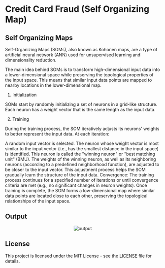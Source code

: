 # Credit Card Fraud (Self Organizing Map)

## Self Organizing Maps

Self-Organizing Maps (SOMs), also known as Kohonen maps, are a type of artificial neural network (ANN) used for unsupervised learning and dimensionality reduction.

The main idea behind SOMs is to transform high-dimensional input data into a lower-dimensional space while preserving the topological properties of the input space. This means that similar input data points are mapped to nearby locations in the lower-dimensional map.

1. Initialization

SOMs start by randomly initializing a set of neurons in a grid-like structure. Each neuron has a weight vector that is the same length as the input data.

2. Training

During the training process, the SOM iteratively adjusts its neurons' weights to better represent the input data. At each iteration:

A random input vector is selected.
The neuron whose weight vector is most similar to the input vector (i.e., has the smallest distance in the input space) is identified. This neuron is called the "winning neuron" or "best matching unit" (BMU).
The weights of the winning neuron, as well as its neighboring neurons (according to a predefined neighborhood function), are adjusted to be closer to the input vector. This adjustment process helps the SOM gradually learn the structure of the input data.
Convergence: The training process continues for a specified number of iterations or until convergence criteria are met (e.g., no significant changes in neuron weights). Once training is complete, the SOM forms a low-dimensional map where similar data points are located close to each other, preserving the topological relationships of the input space.

## Output

<p align="center">
  <img src="https://github.com/Neill-Erasmus/credit-card-fraud/blob/main/assets/141222943/f6c16d87-a012-49ff-be7a-87b76b7d75e9" alt="output">
</p>

## License

This project is licensed under the MIT License - see the [LICENSE](LICENSE) file for details.
